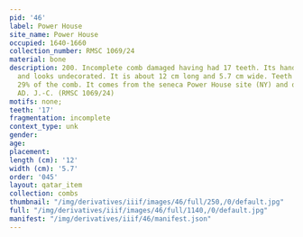 ```yaml
---
pid: '46'
label: Power House
site_name: Power House
occupied: 1640-1660
collection_number: RMSC 1069/24
material: bone
description: 200. Incomplete comb damaged having had 17 teeth. Its handle is rectangular
  and looks undecorated. It is about 12 cm long and 5.7 cm wide. Teeth account for
  29% of the comb. It comes from the seneca Power House site (NY) and dates from 1640-1660
  AD. J.-C. (RMSC 1069/24)
motifs: none;
teeth: '17'
fragmentation: incomplete
context_type: unk
gender:
age:
placement:
length (cm): '12'
width (cm): '5.7'
order: '045'
layout: qatar_item
collection: combs
thumbnail: "/img/derivatives/iiif/images/46/full/250,/0/default.jpg"
full: "/img/derivatives/iiif/images/46/full/1140,/0/default.jpg"
manifest: "/img/derivatives/iiif/46/manifest.json"
---
```

